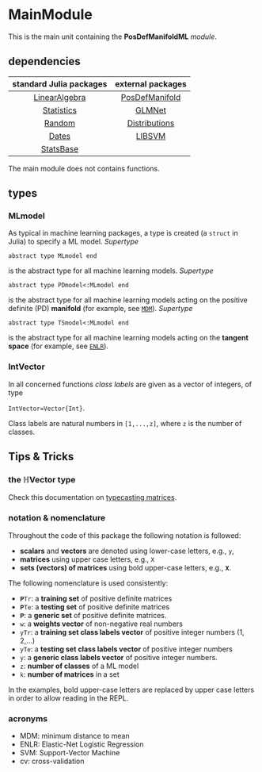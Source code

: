 # MainModule

This is the main unit containing the **PosDefManifoldML** *module*.

## dependencies

| standard Julia packages |     external packages    |
|:-----------------------:|:-----------------------:|
| [LinearAlgebra](https://bit.ly/2W5Wq8W) |  [PosDefManifold](https://github.com/Marco-Congedo/PosDefManifold.jl)|
| [Statistics](https://bit.ly/2Oem3li) |  [GLMNet](https://github.com/JuliaStats/GLMNet.jl)|
| [Random](https://github.com/JuliaStdlibs/Random.jl) | [Distributions](https://github.com/JuliaStats/Distributions.jl)|
| [Dates](https://github.com/JuliaStdlibs/Dates.jl)| [LIBSVM](https://github.com/mpastell/LIBSVM.jl)|
| [StatsBase](https://github.com/JuliaStats/StatsBase.jl) |  |

The main module does not contains functions.

## types

### MLmodel

As typical in machine learning packages, a type is created (a `struct` in Julia) to specify a ML model. *Supertype*

```abstract type MLmodel end```

is the abstract type for all machine learning
models. *Supertype*

```abstract type PDmodel<:MLmodel end```

is the abstract type for all machine learning
models acting on the positive definite (PD) **manifold** (for example, see [`MDM`](@ref)). *Supertype*

```abstract type TSmodel<:MLmodel end```

is the abstract type for all machine learning
models acting on the **tangent space** (for example, see [`ENLR`](@ref)).

### IntVector

In all concerned functions *class labels* are given as a vector of integers,
of type

```IntVector=Vector{Int}```.

Class labels are natural numbers in ``[1,...,z]``, where ``z`` is the number
of classes.

## Tips & Tricks

### the ℍVector type

Check this documentation on [typecasting matrices](https://marco-congedo.github.io/PosDefManifold.jl/dev/MainModule/#typecasting-matrices-1).

### notation & nomenclature

Throughout the code of this package the following
notation is followed:

- **scalars** and **vectors** are denoted using lower-case letters, e.g., `y`,
- **matrices** using upper case letters, e.g., `X`
- **sets (vectors) of matrices** using bold upper-case letters, e.g., `𝐗`.

The following nomenclature is used consistently:

- `𝐏Tr`: a **training set** of positive definite matrices
- `𝐏Te`: a **testing set** of positive definite matrices
- `𝐏`: a **generic set** of positive definite matrices.
- `w`: a **weights vector** of non-negative real numbers
- `yTr`: a **training set class labels vector** of positive integer numbers (1, 2,...)
- `yTe`: a **testing set class labels vector** of positive integer numbers
- `y`: a **generic class labels vector** of positive integer numbers.
- `z`: **number of classes** of a ML model
- `k`: **number of matrices** in a set

In the examples, bold upper-case letters are replaced by
upper case letters in order to allow reading in the REPL.

### acronyms

- MDM: minimum distance to mean
- ENLR: Elastic-Net Logistic Regression
- SVM: Support-Vector Machine
- cv: cross-validation
